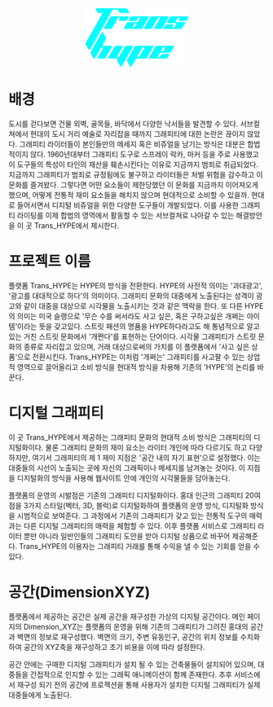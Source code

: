 <center><img src="./study/src/icons/title.svg" width="40%" height="40%"></center>

# 배경

도시를 걷다보면 건물 외벽, 골목들, 바닥에서 다양한 낙서들을 발견할 수 있다. 서브컬쳐에서 현대의 도시 거리 예술로 자리잡을 때까지 그래피티에 대한 논란은 끊이지 않았다. 그래피티 라이터들이 본인들만의 메세지 혹은 비쥬얼을 남기는 방식은 대분은 합법적이지 않다. 1960년대부터 그래피티 도구로 스프레이 락카, 마커 등을 주로 사용했고 이 도구들의 특성이 타인의 재산을 훼손시킨다는 이유로 지금까지 범죄로 취급되었다.
지금까지 그래피티가 범죄로 규정됨에도 불구하고 라이터들은 처벌 위험을 감수하고 이 문화를 즐겨왔다. 그렇다면 어떤 요소들이 제한당했던 이 문화를 지금까지 이어져오게 했으며, 어떻게 전통적 재미 요소들을 해치지 않으며 현대적으로 소비할 수 있을까.
현대로 들어서면서 디지털 비쥬얼을 위한 다양한 도구들이 개발되었다. 이를 사용한 그래피티 라이팅를 이제 합법의 영역에서 활동할 수 있는 서브컬쳐로 나아갈 수 있는 해결방안을 이 곳 Trans_HYPE에서 제시한다.

# 프로젝트 이름

플랫폼 Trans_HYPE는 HYPE의 방식을 전환한다. HYPE의 사전적 의미는 '과대광고', '광고를 대대적으로 하다'의 의미이다. 그래피티 문화의 대중에게 노출된다는 성격이 광고와 같이 대중을 대상으로 시각물을 노출시키는 것과 같은 맥락을 한다. 또 다른 HYPE의 의미는 미국 슬랭으로 '무슨 수를 써서라도 사고 싶은, 혹은 구하고싶은 개쩌는 아이템'이라는 뜻을 갖고있다. 스트릿 패션의 명품을 HYPE하다라고도 해 통념적으로 알고 있는 거친 스트릿 문화에서 '개쩐다'를 표현하는 단어이다. 시각물 그래피티가 스트릿 문화의 종류로 자리잡고 있으며, 거래 대상으로써의 가치를 이 플랫폼에서 '사고 싶은 상품'으로 전환시킨다. Trans_HYPE는 이처럼 '개쩌는' 그래피티를 사고팔 수 있는 상업적 영역으로 끌어올리고 소비 방식을 현대적 방식을 차용해 기존의 'HYPE'의 논리를 바꾼다.


# 디지털 그래피티

이 곳 Trans_HYPE에서 제공하는 그래피티 문화의 현대적 소비 방식은 그래피티의 디지털화이다. 물론 그래피티 문화의 재미 요소는 라이터 개인에 따라 다르기도 하고 다양하지만, 여기서 그래피티의 제 1 재미 지점은 '공간 내의 자기 표현'으로 설정했다. 이는 대중들의 시선이 노출되는 곳에 자신의 그래픽이나 메세지를 남겨놓는 것이다. 이 지점을 디지털화의 방식을 사용해 웹사이트 안에 개인의 시각물들을 담아놓는다. 

플랫폼의 운영의 시발점은 기존의 그래피티 디지털화이다. 홍대 인근의 그래피티 20여점을 3가지 스타일(벡터, 3D, 블럭)로 디지털화하여 플랫폼의 운영 방식, 디지털화 방식을 시범적으로 보여준다. 그 과정에서 기존의 그래피티가 갖고 있는 전통적 도구의 매력과는 다른 디지털 그래피티의 매력을 체험할 수 있다. 이후 플랫폼 서비스로 그래피티 라이터 뿐만 아니라 일반인들의 그래피티 도안을 받아 디지털 상품으로 바꾸어 제공해준다. Trans_HYPE의 이용자는 그래피티 거래를 통해 수익을 낼 수 있는 기회를 얻을 수 있다.


# 공간(DimensionXYZ)

플랫폼에서 제공하는 공간은 실제 공간을 재구성한 가상의 디지털 공간이다. 메인 페이지의 Dimension_XYZ는 플랫폼의 운영을 위해 기존의 그래피티가 그려진 홍대의 공간과 벽면의 정보로 재구성했다. 벽면의 크기, 주변 유동인구, 공간의 위치 정보를 수치화하여 공간의 XYZ축을 재구성하고 초기 비용을 이에 따라 설정한다. 

공간 안에는 구매한 디지털 그래피티가 설치 될 수 있는 건축물들이 설치되어 있으며, 대중들을 간접적으로 인지할 수 있는 그래픽 애니메이션이 함께 존재한다. 추후 서비스에서 재구성 되기 전의 공간에 프로젝션을 통해 사용자가 설치한 디지털 그래피티가 실제 대중들에게 노출된다.
